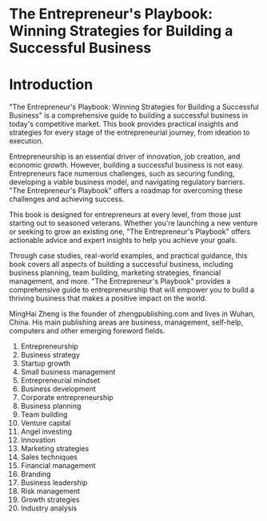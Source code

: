 # The Entrepreneur's Playbook: Winning Strategies for Building a Successful Business

# Introduction

"The Entrepreneur's Playbook: Winning Strategies for Building a Successful Business" is a comprehensive guide to building a successful business in today's competitive market. This book provides practical insights and strategies for every stage of the entrepreneurial journey, from ideation to execution.

Entrepreneurship is an essential driver of innovation, job creation, and economic growth. However, building a successful business is not easy. Entrepreneurs face numerous challenges, such as securing funding, developing a viable business model, and navigating regulatory barriers. "The Entrepreneur's Playbook" offers a roadmap for overcoming these challenges and achieving success.

This book is designed for entrepreneurs at every level, from those just starting out to seasoned veterans. Whether you're launching a new venture or seeking to grow an existing one, "The Entrepreneur's Playbook" offers actionable advice and expert insights to help you achieve your goals.

Through case studies, real-world examples, and practical guidance, this book covers all aspects of building a successful business, including business planning, team building, marketing strategies, financial management, and more. "The Entrepreneur's Playbook" provides a comprehensive guide to entrepreneurship that will empower you to build a thriving business that makes a positive impact on the world.


MingHai Zheng is the founder of zhengpublishing.com and lives in Wuhan, China. His main publishing areas are business, management, self-help, computers and other emerging foreword fields.



1. Entrepreneurship
2. Business strategy
3. Startup growth
4. Small business management
5. Entrepreneurial mindset
6. Business development
7. Corporate entrepreneurship
8. Business planning
9. Team building
10. Venture capital
11. Angel investing
12. Innovation
13. Marketing strategies
14. Sales techniques
15. Financial management
16. Branding
17. Business leadership
18. Risk management
19. Growth strategies
20. Industry analysis


